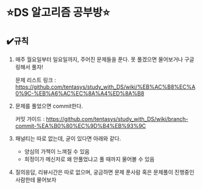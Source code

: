 # ⭐️DS 알고리즘 공부방⭐️

## ✔️규칙

1. 매주 월요일부터 일요일까지, 주어진 문제들을 푼다. 못 풀겠으면 물어보거나 구글링해서 풀자!

   문제 리스트 링크 : https://github.com/tentasys/study_with_DS/wiki/%EB%AC%B8%EC%A0%9C-%EB%A6%AC%EC%8A%A4%ED%8A%B8

2. 문제를 풀었으면 commit한다. 

   커밋 가이드 : https://github.com/tentasys/study_with_DS/wiki/branch-commit-%EA%B0%80%EC%9D%B4%EB%93%9C

3. 패널티는 따로 없는데, 굳이 있다면 아래와 같다.
   - 양심의 가책이 느껴질 수 있음
   - 희정이가 메신저로 왜 안풀었냐고 풀 때까지 물어볼 수 있음
4. 질의응답, 리뷰시간은 따로 없으며, 궁금하면 문제 푼사람 혹은 문제풀이 진행중인 사람한테 물어보자


